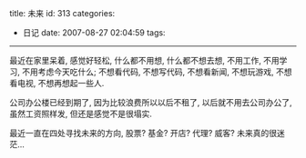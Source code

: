 title: 未来
id: 313
categories:
  - 日记
date: 2007-08-27 02:04:59
tags:
---

最近在家里呆着, 感觉好轻松, 什么都不用想, 什么都不想去想, 不用工作, 不用学习, 不用考虑今天吃什么; 不想看代码, 不想写代码, 不想看新闻, 不想玩游戏, 不想看电视, 不想再想起一些人.

公司办公楼已经到期了, 因为比较浪费所以以后不租了, 以后就不用去公司办公了, 虽然工资照样发, 但还是感觉不是很塌实.

最近一直在四处寻找未来的方向, 股票? 基金? 开店? 代理? 威客? 未来真的很迷茫...